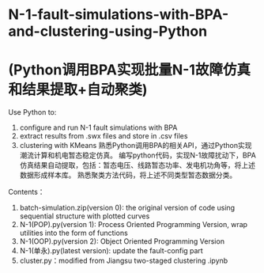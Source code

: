 # N-1-fault-simulations-with-BPA-and-clustering-using-Python
# (Python调用BPA实现批量N-1故障仿真和结果提取+自动聚类)
Use Python to:
1. configure and run N-1 fault simulations with BPA
2. extract results from .swx files and store in .csv files
3. clustering with KMeans
熟悉Python调用BPA的相关API，通过Python实现潮流计算和机电暂态稳定仿真。
编写python代码，实现N-1故障扰动下，BPA仿真结果自动提取，包括：暂态电压、线路暂态功率、发电机功角等，将上述数据形成样本库。
熟悉聚类方法代码，将上述不同类型暂态数据分类。

Contents：
1. batch-simulation.zip(version 0): the original version of code using sequential structure with plotted curves
2. N-1(POP).py(version 1): Process Oriented Programming Version, wrap utilities into the form of functions
3. N-1(OOP).py(version 2): Object Oriented Programming Version
4. N-1(单永).py(latest version): update the fault-config part
5. cluster.py：modified from Jiangsu two-staged clustering .ipynb
